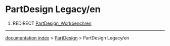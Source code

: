 # PartDesign Legacy/en
1.  REDIRECT [PartDesign\_Workbench/en](PartDesign_Workbench/en.md)

---
[documentation index](../README.md) > [PartDesign](PartDesign_Workbench.md) > PartDesign Legacy/en
